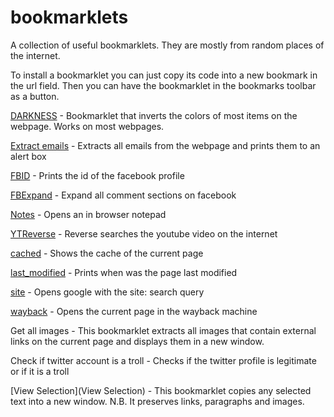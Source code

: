 # bookmarklets
A collection of useful bookmarklets. They are mostly from random places of the internet.

To install a bookmarklet you can just copy its code into a new bookmark in the url field. Then you can have the bookmarklet in the bookmarks toolbar as a button. 

[DARKNESS](DARKNESS) - Bookmarklet that inverts the colors of most items on the webpage. Works on most webpages.

[Extract emails](extract_emails) - Extracts all emails from the webpage and prints them to an alert box

[FBID](FBID) - Prints the id of the facebook profile

[FBExpand](FBExpand) - Expand all comment sections on facebook

[Notes](Notes) - Opens an in browser notepad

[YTReverse](YTReverse) - Reverse searches the youtube video on the internet

[cached](cached) - Shows the cache of the current page

[last_modified](last_modified) - Prints when was the page last modified

[site](site) - Opens google with the site:<current site> search query

[wayback](wayback) - Opens the current page in the wayback machine

Get all images - This bookmarklet extracts all images that contain external links on the current page and displays them in a new window.

Check if twitter account is a troll - Checks if the twitter profile is legitimate or if it is a troll 

[View Selection](View Selection) -  	This bookmarklet copies any selected text into a new window. N.B. It preserves links, paragraphs and images.
